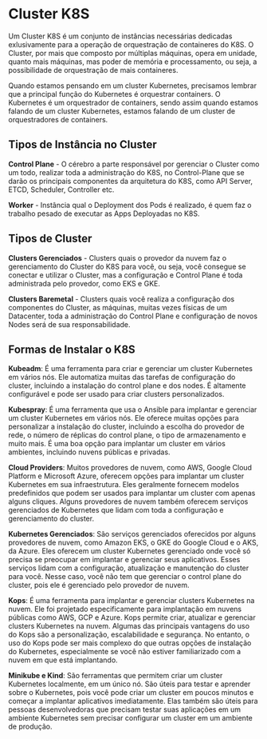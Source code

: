 # Cluster K8S

Um Cluster K8S é um conjunto de instâncias necessárias dedicadas exlusivamente para a operação de orquestração de containeres do K8S.
O Cluster, por mais que composto por múltiplas máquinas, opera em unidade, quanto mais máquinas, mas poder de memória e processamento, ou seja, a possibilidade de orquestração de mais containeres.

Quando estamos pensando em um cluster Kubernetes, precisamos lembrar que a principal função do Kubernetes é orquestrar containers. O Kubernetes é um orquestrador de containers, sendo assim quando estamos falando de um cluster Kubernetes, estamos falando de um cluster de orquestradores de containers.

## Tipos de Instância no Cluster

**Control Plane** - O cérebro a parte responsável por gerenciar o Cluster como um todo, realizar toda a administração do K8S, no Control-Plane que se darão os principais componentes da arquitetura do K8S, como API Server, ETCD, Scheduler, Controller etc.

**Worker** - Instância qual o Deployment dos Pods é realizado, é quem faz o trabalho pesado de executar as Apps Deployadas no K8S.

## Tipos de Cluster

**Clusters Gerenciados** - Clusters quais o provedor da nuvem faz o gerenciamento do Cluster do K8S para você, ou seja, você consegue se conectar e utilizar o Cluster, mas a configuração e Control Plane é toda administrada pelo provedor, como EKS e GKE.

**Clusters Baremetal** - Clusters quais você realiza a configuração dos componentes do Cluster, as máquinas, muitas vezes físicas de um Datacenter, toda a administração do Control Plane e configuração de novos Nodes será de sua responsabilidade.

## Formas de Instalar o K8S

**Kubeadm**: É uma ferramenta para criar e gerenciar um cluster Kubernetes em vários nós. Ele automatiza muitas das tarefas de configuração do cluster, incluindo a instalação do control plane e dos nodes. É altamente configurável e pode ser usado para criar clusters personalizados.

**Kubespray**: É uma ferramenta que usa o Ansible para implantar e gerenciar um cluster Kubernetes em vários nós. Ele oferece muitas opções para personalizar a instalação do cluster, incluindo a escolha do provedor de rede, o número de réplicas do control plane, o tipo de armazenamento e muito mais. É uma boa opção para implantar um cluster em vários ambientes, incluindo nuvens públicas e privadas.

**Cloud Providers**: Muitos provedores de nuvem, como AWS, Google Cloud Platform e Microsoft Azure, oferecem opções para implantar um cluster Kubernetes em sua infraestrutura. Eles geralmente fornecem modelos predefinidos que podem ser usados para implantar um cluster com apenas alguns cliques. Alguns provedores de nuvem também oferecem serviços gerenciados de Kubernetes que lidam com toda a configuração e gerenciamento do cluster.

**Kubernetes Gerenciados**: São serviços gerenciados oferecidos por alguns provedores de nuvem, como Amazon EKS, o GKE do Google Cloud e o AKS, da Azure. Eles oferecem um cluster Kubernetes gerenciado onde você só precisa se preocupar em implantar e gerenciar seus aplicativos. Esses serviços lidam com a configuração, atualização e manutenção do cluster para você. Nesse caso, você não tem que gerenciar o control plane do cluster, pois ele é gerenciado pelo provedor de nuvem.

**Kops**: É uma ferramenta para implantar e gerenciar clusters Kubernetes na nuvem. Ele foi projetado especificamente para implantação em nuvens públicas como AWS, GCP e Azure. Kops permite criar, atualizar e gerenciar clusters Kubernetes na nuvem. Algumas das principais vantagens do uso do Kops são a personalização, escalabilidade e segurança. No entanto, o uso do Kops pode ser mais complexo do que outras opções de instalação do Kubernetes, especialmente se você não estiver familiarizado com a nuvem em que está implantando.

**Minikube e Kind**: São ferramentas que permitem criar um cluster Kubernetes localmente, em um único nó. São úteis para testar e aprender sobre o Kubernetes, pois você pode criar um cluster em poucos minutos e começar a implantar aplicativos imediatamente. Elas também são úteis para pessoas desenvolvedoras que precisam testar suas aplicações em um ambiente Kubernetes sem precisar configurar um cluster em um ambiente de produção.
